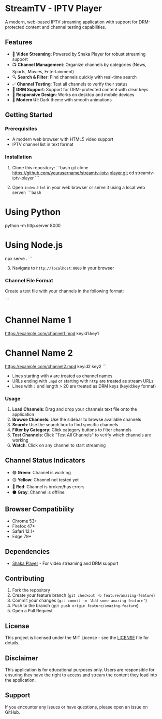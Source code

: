 # StreamTV - IPTV Player

A modern, web-based IPTV streaming application with support for DRM-protected content and channel testing capabilities.

## Features

- 🎥 **Video Streaming**: Powered by Shaka Player for robust streaming support
- 📺 **Channel Management**: Organize channels by categories (News, Sports, Movies, Entertainment)
- 🔍 **Search & Filter**: Find channels quickly with real-time search
- ✅ **Channel Testing**: Test all channels to verify their status
- 🔐 **DRM Support**: Support for DRM-protected content with clear keys
- 📱 **Responsive Design**: Works on desktop and mobile devices
- 🎨 **Modern UI**: Dark theme with smooth animations

## Getting Started

### Prerequisites

- A modern web browser with HTML5 video support
- IPTV channel list in text format

### Installation

1. Clone this repository:
\`\`\`bash
git clone https://github.com/yourusername/streamtv-iptv-player.git
cd streamtv-iptv-player
\`\`\`

2. Open `index.html` in your web browser or serve it using a local web server:
\`\`\`bash
# Using Python
python -m http.server 8000

# Using Node.js
npx serve .
\`\`\`

3. Navigate to `http://localhost:8000` in your browser

### Channel File Format

Create a text file with your channels in the following format:

\`\`\`
# Channel Name 1
https://example.com/channel1.mpd
keyid1:key1

# Channel Name 2
https://example.com/channel2.mpd
keyid2:key2
\`\`\`

- Lines starting with `#` are treated as channel names
- URLs ending with `.mpd` or starting with `http` are treated as stream URLs
- Lines with `:` and length > 20 are treated as DRM keys (keyid:key format)

### Usage

1. **Load Channels**: Drag and drop your channels text file onto the application
2. **Browse Channels**: Use the sidebar to browse available channels
3. **Search**: Use the search box to find specific channels
4. **Filter by Category**: Click category buttons to filter channels
5. **Test Channels**: Click "Test All Channels" to verify which channels are working
6. **Watch**: Click on any channel to start streaming

## Channel Status Indicators

- 🟢 **Green**: Channel is working
- 🟡 **Yellow**: Channel not tested yet
- 🔴 **Red**: Channel is broken/has errors
- ⚫ **Gray**: Channel is offline

## Browser Compatibility

- Chrome 53+
- Firefox 47+
- Safari 12.1+
- Edge 79+

## Dependencies

- [Shaka Player](https://github.com/shaka-project/shaka-player) - For video streaming and DRM support

## Contributing

1. Fork the repository
2. Create your feature branch (`git checkout -b feature/amazing-feature`)
3. Commit your changes (`git commit -m 'Add some amazing feature'`)
4. Push to the branch (`git push origin feature/amazing-feature`)
5. Open a Pull Request

## License

This project is licensed under the MIT License - see the [LICENSE](LICENSE) file for details.

## Disclaimer

This application is for educational purposes only. Users are responsible for ensuring they have the right to access and stream the content they load into the application.

## Support

If you encounter any issues or have questions, please open an issue on GitHub.
